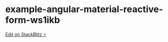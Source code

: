 # example-angular-material-reactive-form-ws1ikb

[Edit on StackBlitz ⚡️](https://stackblitz.com/edit/example-angular-material-reactive-form-ws1ikb)